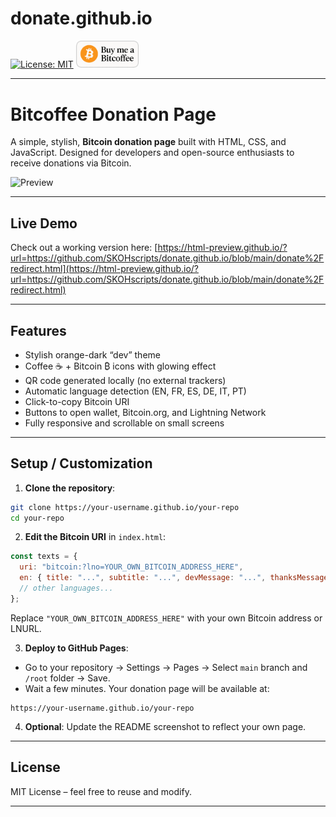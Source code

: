 # donate.github.io
[![License: MIT](https://img.shields.io/badge/License-MIT-blue.svg)](https://opensource.org/licenses/MIT)
<a href="https://html-preview.github.io/?url=https://github.com/SKOHscripts/donate.github.io/blob/main/donate%2Fredirect.html" target="_blank">
  <img src="https://github.com/SKOHscripts/donate.github.io/blob/main/donate/buymeacoffee.png?raw=true" width="100">
</a>

---

# Bitcoffee Donation Page

A simple, stylish, **Bitcoin donation page** built with HTML, CSS, and JavaScript.
Designed for developers and open-source enthusiasts to receive donations via Bitcoin.

![Preview](donate/demonstration.gif)

---

## Live Demo

Check out a working version here:
[https://html-preview.github.io/?url=https://github.com/SKOHscripts/donate.github.io/blob/main/donate%2Fredirect.html](https://html-preview.github.io/?url=https://github.com/SKOHscripts/donate.github.io/blob/main/donate%2Fredirect.html)

---

## Features

* Stylish orange-dark “dev” theme
* Coffee ☕ + Bitcoin ₿ icons with glowing effect
* QR code generated locally (no external trackers)
* Automatic language detection (EN, FR, ES, DE, IT, PT)
* Click-to-copy Bitcoin URI
* Buttons to open wallet, Bitcoin.org, and Lightning Network
* Fully responsive and scrollable on small screens

---

## Setup / Customization

1. **Clone the repository**:

```bash
git clone https://your-username.github.io/your-repo
cd your-repo
```

2. **Edit the Bitcoin URI** in `index.html`:

```javascript
const texts = {
  uri: "bitcoin:?lno=YOUR_OWN_BITCOIN_ADDRESS_HERE",
  en: { title: "...", subtitle: "...", devMessage: "...", thanksMessage: "...", copied: "Copied! ☕" },
  // other languages...
};
```

Replace `"YOUR_OWN_BITCOIN_ADDRESS_HERE"` with your own Bitcoin address or LNURL.

3. **Deploy to GitHub Pages**:

* Go to your repository → Settings → Pages → Select `main` branch and `/root` folder → Save.
* Wait a few minutes. Your donation page will be available at:

```
https://your-username.github.io/your-repo
```

4. **Optional**: Update the README screenshot to reflect your own page.

---

## License

MIT License – feel free to reuse and modify.

---
